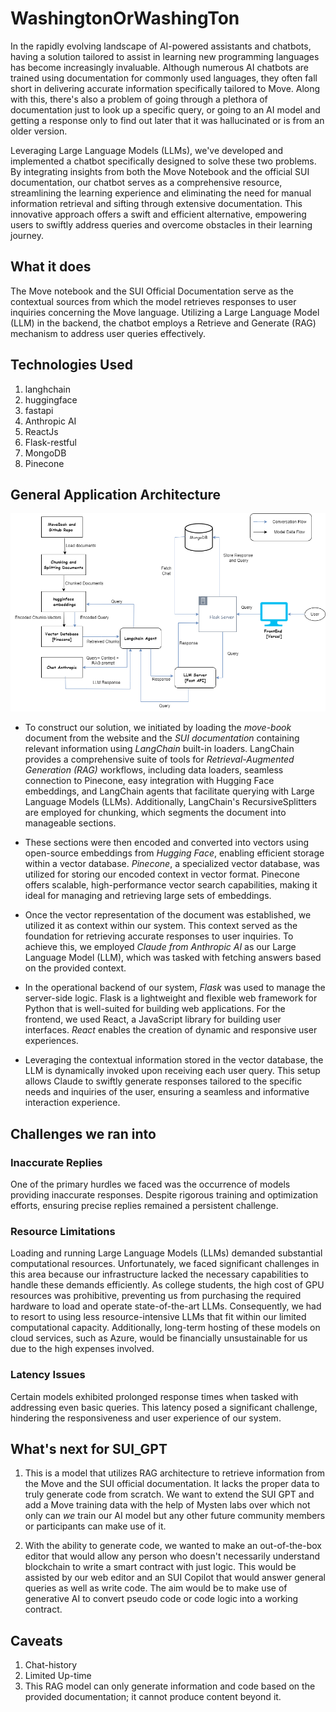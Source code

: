 # WashingtonOrWashingTon

In the rapidly evolving landscape of AI-powered assistants and chatbots, having a solution tailored to assist in learning new programming languages has become increasingly invaluable. Although numerous AI chatbots are trained using documentation for commonly used languages, they often fall short in delivering accurate information specifically tailored to Move. Along with this, there's also a problem of going through a plethora of documentation just to look up a specific query, or going to an AI model and getting a response only to find out later that it was hallucinated or is from an older version. 

Leveraging Large Language Models (LLMs), we've developed and implemented a chatbot specifically designed to solve these two problems. By integrating insights from both the Move Notebook and the official SUI documentation, our chatbot serves as a comprehensive resource, streamlining the learning experience and eliminating the need for manual information retrieval and sifting through extensive documentation. This innovative approach offers a swift and efficient alternative, empowering users to swiftly address queries and overcome obstacles in their learning journey.

## What it does

The Move notebook and the SUI Official Documentation serve as the contextual sources from which the model retrieves responses to user inquiries concerning the Move language. Utilizing a Large Language Model (LLM) in the backend, the chatbot employs a Retrieve and Generate (RAG) mechanism to address user queries effectively.

## Technologies Used

1. langhchain 
2. huggingface
3. fastapi
4. Anthropic AI
5. ReactJs
6. Flask-restful
7. MongoDB
8. Pinecone

## General Application Architecture

![App architecture](static/architecture.png)

* To construct our solution, we initiated by loading the *move-book* document from the website and the *SUI documentation* containing relevant information using *LangChain* built-in loaders. LangChain provides a comprehensive suite of tools for *Retrieval-Augmented Generation (RAG)* workflows, including data loaders, seamless connection to Pinecone, easy integration with Hugging Face embeddings, and LangChain agents that facilitate querying with Large Language Models (LLMs). Additionally, LangChain's RecursiveSplitters are employed for chunking, which segments the document into manageable sections.

* These sections were then encoded and converted into vectors using open-source embeddings from *Hugging Face*, enabling efficient storage within a vector database. *Pinecone*, a specialized vector database, was utilized for storing our encoded context in vector format. Pinecone offers scalable, high-performance vector search capabilities, making it ideal for managing and retrieving large sets of embeddings.

* Once the vector representation of the document was established, we utilized it as context within our system. This context served as the foundation for retrieving accurate responses to user inquiries. To achieve this, we employed *Claude from Anthropic AI* as our Large Language Model (LLM), which was tasked with fetching answers based on the provided context.

* In the operational backend of our system, *Flask* was used to manage the server-side logic. Flask is a lightweight and flexible web framework for Python that is well-suited for building web applications. For the frontend, we used React, a JavaScript library for building user interfaces. *React* enables the creation of dynamic and responsive user experiences.

* Leveraging the contextual information stored in the vector database, the LLM is dynamically invoked upon receiving each user query. This setup allows Claude to swiftly generate responses tailored to the specific needs and inquiries of the user, ensuring a seamless and informative interaction experience.

## Challenges we ran into

### Inaccurate Replies
One of the primary hurdles we faced was the occurrence of models providing inaccurate responses. Despite rigorous training and optimization efforts, ensuring precise replies remained a persistent challenge.

### Resource Limitations
Loading and running Large Language Models (LLMs) demanded substantial computational resources. Unfortunately, we faced significant challenges in this area because our infrastructure lacked the necessary capabilities to handle these demands efficiently. As college students, the high cost of GPU resources was prohibitive, preventing us from purchasing the required hardware to load and operate state-of-the-art LLMs. Consequently, we had to resort to using less resource-intensive LLMs that fit within our limited computational capacity. Additionally, long-term hosting of these models on cloud services, such as Azure, would be financially unsustainable for us due to the high expenses involved.

### Latency Issues
Certain models exhibited prolonged response times when tasked with addressing even basic queries. This latency posed a significant challenge, hindering the responsiveness and user experience of our system.

## What's next for SUI_GPT

1. This is a model that utilizes RAG architecture to retrieve information from the Move and the SUI official documentation. It lacks the proper data to truly generate code from scratch. We want to extend the SUI GPT and add a Move training data with the help of Mysten labs over which not only can *we* train our AI model but any other future community members or participants can make use of it.

2. With the ability to generate code, we wanted to make an out-of-the-box editor that would allow any person who doesn't necessarily understand blockchain to write a smart contract with just logic. This would be assisted by our web editor and an SUI Copilot that would answer general queries as well as write code. The aim would be to make use of generative AI to convert pseudo code or code logic into a working contract.

## Caveats

1. Chat-history
2. Limited Up-time
3. This RAG model can only generate information and code based on the provided documentation; it cannot produce content beyond it.
